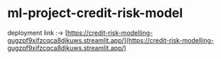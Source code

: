 # ml-project-credit-risk-model

deployment link :-> [https://credit-risk-modelling-gugzpf9xifzcqca8djkuws.streamlit.app/](https://credit-risk-modelling-gugzpf9xifzcqca8djkuws.streamlit.app/)
